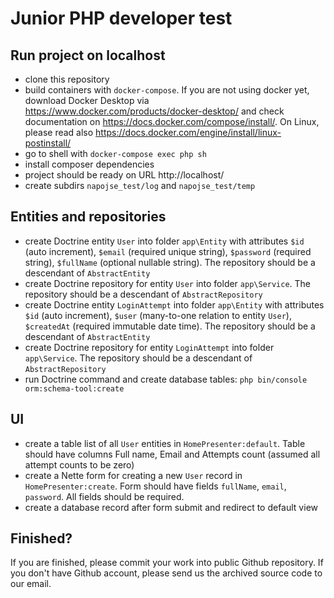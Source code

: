 Junior PHP developer test
==========================

Run project on localhost
---------------
- clone this repository
- build containers with `docker-compose`. If you are not using docker yet, download Docker Desktop via https://www.docker.com/products/docker-desktop/ and check documentation on https://docs.docker.com/compose/install/. On Linux, please read also https://docs.docker.com/engine/install/linux-postinstall/
- go to shell with `docker-compose exec php sh`
- install composer dependencies
- project should be ready on URL http://localhost/
- create subdirs `napojse_test/log` and `napojse_test/temp`

Entities and repositories
-------------
- create Doctrine entity `User` into folder `app\Entity` with attributes `$id` (auto increment), `$email` (required unique string), `$password` (required string), `$fullName` (optional nullable string). The repository should be a descendant of `AbstractEntity`
- create Doctrine repository for entity `User` into folder `app\Service`. The repository should be a descendant of `AbstractRepository`
- create Doctrine entity `LoginAttempt` into folder `app\Entity` with attributes `$id` (auto increment), `$user` (many-to-one relation to entity `User`), `$createdAt` (required immutable date time). The repository should be a descendant of `AbstractEntity`
- create Doctrine repository for entity `LoginAttempt` into folder `app\Service`. The repository should be a descendant of `AbstractRepository`
- run Doctrine command and create database tables: `php bin/console orm:schema-tool:create`

UI
-----------
- create a table list of all `User` entities in `HomePresenter:default`. Table should have columns Full name, Email and Attempts count (assumed all attempt counts to be zero)
- create a Nette form for creating a new `User` record in `HomePresenter:create`. Form should have fields `fullName`, `email`, `password`. All fields should be required.
- create a database record after form submit and redirect to default view

Finished?
-----------
If you are finished, please commit your work into public Github repository. If you don't have Github account,  please send us the archived source code to our email.
